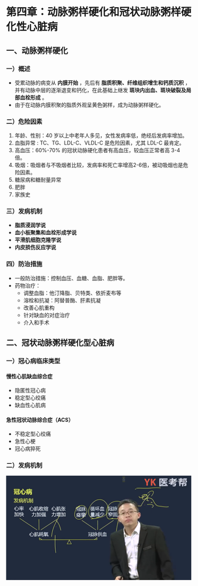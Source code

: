 # 第四章：动脉粥样硬化和冠状动脉粥样硬化性心脏病

## 一、动脉粥样硬化

### 一）概述

- 受累动脉的病变从 **内膜开始** ，先后有 **脂质积聚、纤维组织增生和钙质沉积** ，并有动脉中层的逐渐退变和钙化，在此基础上继发 **斑块内出血、斑块破裂及局部血栓形成** 。
- 由于在动脉内膜积聚的脂质外观呈黄色粥样，成为动脉粥样硬化。

### 二）危险因素

1. 年龄、性别：40 岁以上中老年人多见，女性发病率低，绝经后发病率增加。
2. 血脂异常 : TC、TG、LDL-C、VLDL-C 是危险因素，尤其 LDL-C 最肯定。
3. 高血压：60%-70% 的冠状动脉硬化患者有高血压，较血压正常者高 3-4 倍。
4. 吸烟：吸烟者与不吸烟者比较，发病率和死亡率增高2-6倍，被动吸烟也是危险因素。
5. 糖尿病和糖耐量异常
6. 肥胖
7. 家族史

### 三）发病机制

- **脂质浸润学说**
- **血小板聚集和血栓形成学说**
- **平滑肌细胞克隆学说**
- **内皮损伤反应学说**

### 四）防治措施

- 一般防治措施：控制血压、血糖、血脂、肥胖等。
- 药物治疗：
  - 调整血脂：他汀降脂、贝特类、依折麦布等
  - 溶栓和抗凝：阿替普酶、肝素抗凝
  - 改善心肌重构
  - 针对缺血的对症治疗
  - 介入和手术

## 二、冠状动脉粥样硬化型心脏病

### 一）冠心病临床类型

#### 慢性心肌缺血综合症

- 隐匿性冠心病
- 稳定型心绞痛
- 缺血性心肌病

#### 急性冠状动脉综合症（ACS）

- 不稳定型心绞痛
- 急性心梗
- 冠心病猝死

### 二）发病机制

![](https://raw.githubusercontent.com/TinySnow/GithubImageHosting/main/blog/learning/medicine/internal-medicine/20250801183705.png)